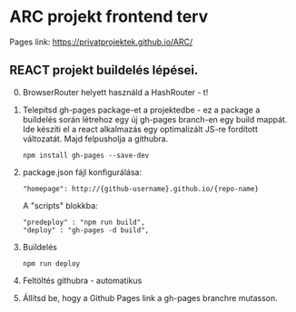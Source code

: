 # ARC projekt frontend terv

Pages link:
https://privatprojektek.github.io/ARC/

## REACT projekt buildelés lépései.

0. BrowserRouter helyett használd a HashRouter - t!

1.  Telepítsd gh-pages package-et a projektedbe - ez a package a buildelés során létrehoz egy új gh-pages branch-en egy build mappát. Ide készíti el a react alkalmazás egy optimalizált JS-re fordított változatát. Majd felpusholja a githubra.

        npm install gh-pages --save-dev

2.  package.json fájl konfigurálása:

        "homepage": http://{github-username}.github.io/{repo-name}

    A "scripts" blokkba:

        "predeploy" : "npm run build",
        "deploy" : "gh-pages -d build",

3.  Buildelés

        npm run deploy

4.  Feltöltés githubra - automatikus
5.  Állítsd be, hogy a Github Pages link a gh-pages branchre mutasson.
